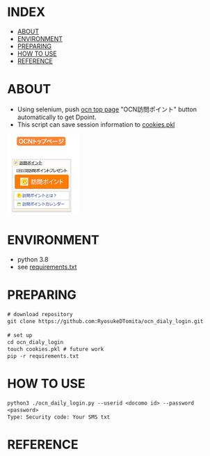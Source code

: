 # INDEX
- [ABOUT](#ABOUT)
- [ENVIRONMENT](#ABOUT)
- [PREPARING](#PREPARING)
- [HOW TO USE](#HOW-TO-USE)
- [REFERENCE](#REFERENCE)

# ABOUT
- Using selenium, push [ocn top page](https://www.ocn.ne.jp/) "OCN訪問ポイント" button automatically to get Dpoint.
- This script can save session information to [cookies.pkl](./cookies.pkl)

![ocn訪問ポイント](./fig/ocn訪問ポイント.png)


# ENVIRONMENT
- python 3.8
- see [requirements.txt](./requirements.txt)
# PREPARING

```shell
# download repository
git clone https://github.com:RyosukeDTomita/ocn_dialy_login.git

# set up
cd ocn_dialy_login
touch cookies.pkl # future work
pip -r requirements.txt
```
# HOW TO USE

```shell
python3 ./ocn_daily_login.py --userid <docomo id> --password <password>
Type: Security code: Your SMS txt
```
# REFERENCE
